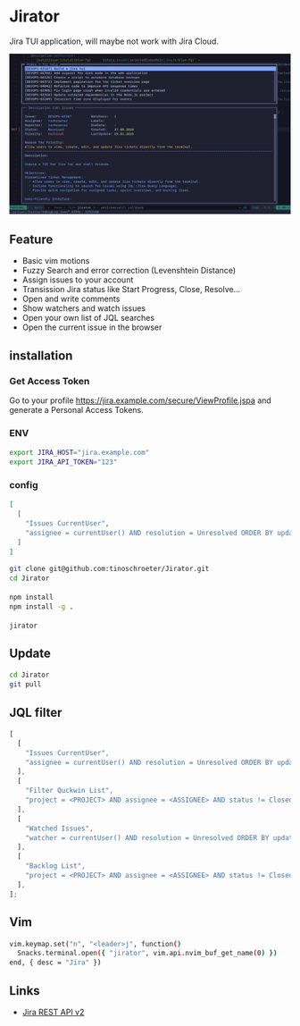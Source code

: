 # Jirator

Jira TUI application, will maybe not work with Jira Cloud.

![screenshot](./screenshot.png)

## Feature

- Basic vim motions
- Fuzzy Search and error correction (Levenshtein Distance)
- Assign issues to your account
- Transission Jira status like Start Progress, Close, Resolve...
- Open and write comments
- Show watchers and watch issues
- Open your own list of JQL searches
- Open the current issue in the browser

## installation

### Get Access Token

Go to your profile <https://jira.example.com/secure/ViewProfile.jspa> and generate a Personal Access Tokens.

### ENV

```bash
export JIRA_HOST="jira.example.com"
export JIRA_API_TOKEN="123"
```

### config

```json
[
  [
    "Issues CurrentUser",
    "assignee = currentUser() AND resolution = Unresolved ORDER BY updated DESC"
  ]
]
```

```bash
git clone git@github.com:tinoschroeter/Jirator.git
cd Jirator

npm install
npm install -g .

jirator
```

## Update

```bash
cd Jirator
git pull
```

## JQL filter

```js
[
  [
    "Issues CurrentUser",
    "assignee = currentUser() AND resolution = Unresolved ORDER BY updated DESC",
  ],
  [
    "Filter Quckwin List",
    "project = <PROJECT> AND assignee = <ASSIGNEE> AND status != Closed AND labels = quickwin",
  ],
  [
    "Watched Issues",
    "watcher = currentUser() AND resolution = Unresolved ORDER BY updated DESC",
  ],
  [
    "Backlog List",
    "project = <PROJECT> AND assignee = <ASSIGNEE> AND status != Closed ORDER BY priority",
  ],
];
```

## Vim

```bash
vim.keymap.set("n", "<leader>j", function()
  Snacks.terminal.open({ "jirator", vim.api.nvim_buf_get_name(0) })
end, { desc = "Jira" })
```

## Links

- [Jira REST API v2](https://developer.atlassian.com/cloud/jira/platform/rest/v2/intro/#about)

